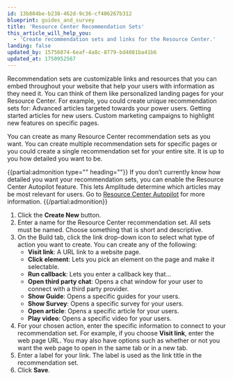 ```yaml
---
id: 13b804be-b238-462d-9c36-cf406267b312
blueprint: guides_and_survey
title: 'Resource Center Recommendation Sets'
this_article_will_help_you:
  - 'Create recommendation sets and links for the Resource Center.'
landing: false
updated_by: 15756874-6eaf-4a8c-8779-bd4081ba41b6
updated_at: 1750952567
---
```

Recommendation sets are customizable links and resources that you can embed throughout your website that help your users with information as they need it. You can think of them like personalized landing pages for your Resource Center. For example, you could create unique recommendation sets for:
Advanced articles targeted towards your power users.
Getting started articles for new users. 
Custom marketing campaigns to highlight new features on specific pages.

You can create as many Resource Center recommendation sets as you want. You can create multiple recommendation sets for specific pages or you could create a single recommendation set for your entire site. It is up to you how detailed you want to be. 

{{partial:admonition type="" heading=""}}
If you don’t currently know how detailed you want your recommendation sets, you can enable the Resource Center Autopilot feature. This lets Amplitude determine which articles may be most relevant for users. Go to [Resource Center Autopilot](/docs/guides-and-surveys/resource-center-autopilot) for more information. 
{{/partial:admonition}}

1. Click the **Create New** button. 
2. Enter a name for the Resource Center recommendation set. All sets must be named. Choose something that is short and descriptive.
3. On the Build tab, click the link drop-down icon to select what type of action you want to create. You can create any of the following: 
    - **Visit link**: A URL link to a website page.
    - **Click element**: Lets you pick an element on the page and make it selectable.
    - **Run callback**: Lets you enter a callback key that…
    - **Open third party chat**: Opens a chat window for your user to connect with a third party provider.
    - **Show Guide**: Opens a specific guides for your users.
    - **Show Survey**: Opens a specific survey for your users.
    - **Open article**: Opens a specific article for your users.
    - **Play video**: Opens a specific video for your users. 
4. For your chosen action, enter the specific information to connect to your recommendation set. For example, if you choose **Visit link**, enter the web page URL. You may also have options such as whether or not you want the web page to open in the same tab or in a new tab.
5. Enter a label for your link. The label is used as the link title in the recommendation set.
6. Click **Save**.